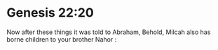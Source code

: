 # Genesis 22:20

Now after these things it was told to Abraham, Behold, Milcah also has borne children to your brother Nahor :
